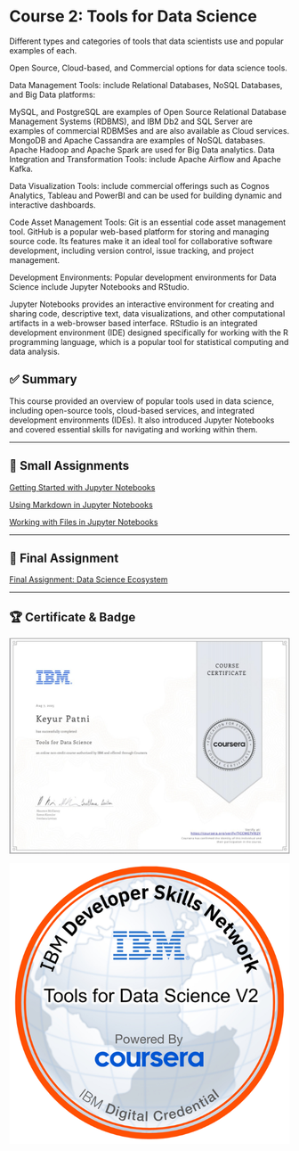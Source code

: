 # Course 2: Tools for Data Science

Different types and categories of tools that data scientists use and popular examples of each.

Open Source, Cloud-based, and Commercial options for data science tools.

Data Management Tools: include Relational Databases, NoSQL Databases, and Big Data platforms:

MySQL, and PostgreSQL are examples of Open Source Relational Database Management Systems (RDBMS), and IBM Db2 and SQL Server are examples of commercial RDBMSes and are also available as Cloud services.
MongoDB and Apache Cassandra are examples of NoSQL databases.
Apache Hadoop and Apache Spark are used for Big Data analytics.
Data Integration and Transformation Tools: include Apache Airflow and Apache Kafka.

Data Visualization Tools: include commercial offerings such as Cognos Analytics, Tableau and PowerBI and can be used for building dynamic and interactive dashboards.

Code Asset Management Tools: Git is an essential code asset management tool. GitHub is a popular web-based platform for storing and managing source code. Its features make it an ideal tool for collaborative software development, including version control, issue tracking, and project management.

Development Environments: Popular development environments for Data Science include Jupyter Notebooks and RStudio.

Jupyter Notebooks provides an interactive environment for creating and sharing code, descriptive text, data visualizations, and other computational artifacts in a web-browser based interface.
RStudio is an integrated development environment (IDE) designed specifically for working with the R programming language, which is a popular tool for statistical computing and data analysis.


## ✅ Summary
This course provided an overview of popular tools used in data science, including open-source tools, cloud-based services, and integrated development environments (IDEs). It also introduced Jupyter Notebooks and covered essential skills for navigating and working within them.

---

## 📂 Small Assignments

[Getting Started with Jupyter Notebooks](../2%20Tools%20for%20Data%20Science/Getting%20Started%20with%20Jupyter%20Notebooks.ipynb)

[Using Markdown in Jupyter Notebooks](../2%20Tools%20for%20Data%20Science/Using%20Markdown%20in%20Jupyter%20Notebooks.ipynb)

[Working with Files in Jupyter Notebooks](../2%20Tools%20for%20Data%20Science/Working%20with%20Files%20in%20Jupyter%20Notebooks.ipynb)


---

## 🧪 Final Assignment

[Final Assignment: Data Science Ecosystem](../2%20Tools%20for%20Data%20Science/Data%20Science%20Ecosystem.ipynb)

---

## 🏆 Certificate & Badge

[![Certificate](certificate.png)](https://www.coursera.org/account/accomplishments/verify/TJCCMG7V9I2Y)

![Badge](badge.png)


